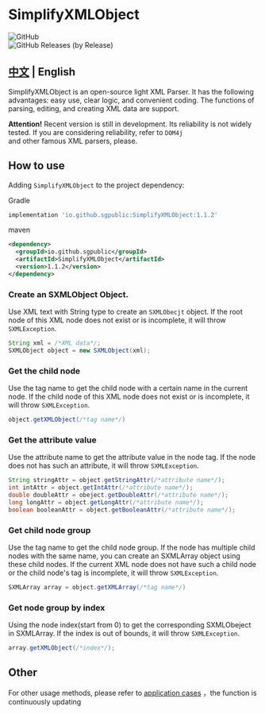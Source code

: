 # SimplifyXMLObject

![GitHub](https://img.shields.io/github/license/sgpublic/SimplifyXMLObject)  
![GitHub Releases (by Release)](https://img.shields.io/github/downloads/sgpublic/SimplifyXMLObject/1.1.2/total)


## [中文](https://github.com/SGPublic/SimplifyXMLObject/tree/master/README.md) | English

SimplifyXMLObject is an open-source light XML Parser. It has the following advantages: easy use, clear logic, and convenient coding. The functions of parsing, editing, and creating XML data are support.

**Attention!** Recent version is still in development. Its reliability is not widely tested. If you are considering reliability, refer to `DOM4j`  
and other famous XML parsers, please.

## How to use
Adding `SimplifyXMLObject` to the project dependency:

Gradle

```groovy
implementation 'io.github.sgpublic:SimplifyXMLObject:1.1.2'
```

maven

```xml
<dependency>
  <groupId>io.github.sgpublic</groupId>
  <artifactId>SimplifyXMLObject</artifactId>
  <version>1.1.2</version>
</dependency>
```

### Create an SXMLObject Object.
Use XML text with String type to create an `SXMLObecjt` object. If the root node of this XML node does not exist or is incomplete, it will throw `SXMLException`.
```java
String xml = /*XML data*/;
SXMLObject object = new SXMLObject(xml);
```

### Get the child node
Use the tag name to get the child node with a certain name in the current node. If the child node of this XML node does not exist or is incomplete, it will throw `SXMLException`.

```java
object.getXMLObject(/*tag name*/)
```

### Get the attribute value
Use the attribute name to get the attribute value in the node tag. If the node does not has such an attribute, it will throw `SXMLException`.

```java
String stringAttr = object.getStringAttr(/*attribute name*/);
int intAttr = object.getIntAttr(/*attribute name*/);
double doubleAttr = obeject.getDoubleAttr(/*attribute name*/);
long longAttr = object.getLongAttr(/*attribute name*/);
boolean booleanAttr = object.getBooleanAttr(/*attribute name*/);
```

### Get child node group
Use the tag name to get the child node group. If the node has multiple child nodes with the same name, you can create an SXMLArray object using these child nodes. 
If the current XML node does not have such a child node or the child node's tag is incomplete, it will throw `SXMLException`.

```java
SXMLArray array = object.getXMLArray(/*tag name*/)
```

### Get node group by index
Using the node index(start from 0) to get the corresponding SXMLObeject in SXMLArray. If the index is out of bounds, it will throw `SXMLException`.

```java
array.getXMLObject(/*index*/);
```

## Other
For other usage methods, please refer to [application cases](https://github.com/SGPublic/SimplifyXMLObject/blob/master/src/test/java/Test.java) ，the function is continuously updating


